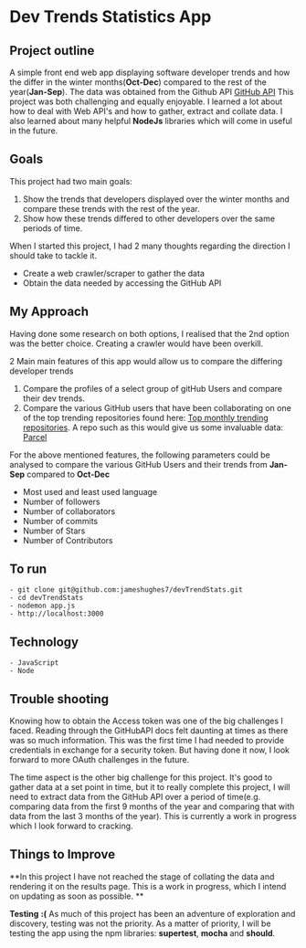 # Dev Trends Statistics App


Project outline
---
A simple front end web app displaying software developer trends and how the differ in the winter months(**Oct-Dec**) compared to the rest of the year(**Jan-Sep**). The data was obtained from the Github API <a href="https://developer.github.com/v3/​​">GitHub API</a>
This project was both challenging and equally enjoyable.
I learned a lot about how to deal with Web API's and how to gather,
extract and collate data. I also learned about many helpful **NodeJs** libraries which will come in useful in the future.


Goals
---
This project had two main goals:
1. Show the trends that developers displayed over the winter months and compare these trends with the rest of the year.
2. Show how these trends differed to other developers over the same periods of time.

When I started this project, I had 2 many thoughts regarding the direction I should take to tackle it.
- Create a web crawler/scraper to gather the data
- Obtain the data needed by accessing the GitHub API


My Approach
---
Having done some research on both options, I realised that the 2nd option was the better choice. Creating a crawler would have been overkill.

2 Main main features of this app would allow us to compare the differing developer trends
1. Compare the profiles of a select group of gitHub Users and compare their dev trends.
2. Compare the various GitHub users that have been collaborating on one of the top trending repositories found here: <a href="https://github.com/trending?since=monthly">Top monthly trending repositories</a>.
A repo such as this would give us some invaluable data: <a href="https://github.com/parcel-bundler/parcel">Parcel</a>

For the above mentioned features, the following parameters could be analysed to compare the various GitHub Users and their trends from **Jan-Sep** compared to **Oct-Dec**
- Most used and least used language
- Number of followers
- Number of collaborators
- Number of commits
- Number of Stars
- Number of Contributors


To run
---
```
- git clone git@github.com:jameshughes7/devTrendStats.git
- cd devTrendStats
- nodemon app.js
- http://localhost:3000
```


Technology
---
```
- JavaScript
- Node
```


Trouble shooting
---
Knowing how to obtain the Access token was one of the big challenges I faced. Reading through the GitHubAPI docs felt daunting at times as there was so much information. This was the first time I had needed to provide credentials in exchange for a security token. But having done it now, I look forward to more OAuth challenges in the future.

The time aspect is the other big challenge for this project. It's good to gather data at a set point in time, but it to really complete this project, I will need to extract data from the GitHub API over a period of time(e.g. comparing data from the first 9 months of the year and comparing that with data from the last 3 months of the year). This is currently a work in progress which I look forward to cracking.


Things to Improve
---
**In this project I have not reached the stage of collating the data and rendering it on the results page. This is a work in progress, which I intend on updating as soon as possible. **

__Testing__ __:(__ As much of this project has been an adventure of exploration and discovery, testing was not the priority. As a matter of priority, I will be testing the app using the npm libraries: **supertest**, **mocha** and **should**.
